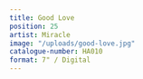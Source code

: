 ```yaml
---
title: Good Love
position: 25
artist: Miracle
image: "/uploads/good-love.jpg"
catalogue-number: HA010
format: 7" / Digital
---
```


